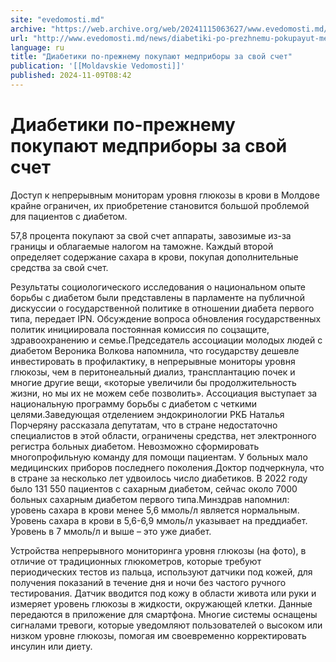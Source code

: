 ```yaml
---
site: "evedomosti.md"
archive: "https://web.archive.org/web/20241115063627/www.evedomosti.md/news/diabetiki-po-prezhnemu-pokupayut-medpribory-za-svoj-schet"
url: "http://www.evedomosti.md/news/diabetiki-po-prezhnemu-pokupayut-medpribory-za-svoj-schet"
language: ru
title: "Диабетики по-прежнему покупают медприборы за свой счет"
publication: '[[Moldavskie Vedomosti]]'
published: 2024-11-09T08:42
---
```


# Диабетики по-прежнему покупают медприборы за свой счет

Доступ к непрерывным мониторам уровня глюкозы в крови в Молдове крайне ограничен, их приобретение становится большой проблемой для пациентов с диабетом.

57,8 процента покупают за свой счет аппараты, завозимые из-за границы и облагаемые налогом на таможне. Каждый второй определяет содержание сахара в крови, покупая дополнительные средства за свой счет.

Результаты социологического исследования о национальном опыте борьбы с диабетом были представлены в парламенте на публичной дискуссии о государственной политике в отношении диабета первого типа, передает IPN. Обсуждение вопроса обновления государственных политик инициировала постоянная комиссия по соцзащите, здравоохранению и семье.Председатель ассоциации молодых людей с диабетом Вероника Волкова напомнила, что государству дешевле инвестировать в профилактику, в непрерывные мониторы уровня глюкозы, чем в перитонеальный диализ, трансплантацию почек и многие другие вещи, «которые увеличили бы продолжительность жизни, но мы их не можем себе позволить». Ассоциация выступает за национальную программу борьбы с диабетом с четкими целями.Заведующая отделением эндокринологии РКБ Наталья Порчеряну рассказала депутатам, что в стране недостаточно специалистов в этой области, ограничены средства, нет электронного регистра больных диабетом. Невозможно сформировать многопрофильную команду для помощи пациентам. У больных мало медицинских приборов последнего поколения.Доктор подчеркнула, что в стране за несколько лет удвоилось число диабетиков. В 2022 году было 131 550 пациентов с сахарным диабетом, сейчас около 7000 больных сахарным диабетом первого типа.Минздрав напомнил: уровень сахара в крови менее 5,6 ммоль/л является нормальным. Уровень сахара в крови в 5,6-6,9 ммоль/л указывает на преддиабет. Уровень в 7 ммоль/л и выше – это уже диабет.

Устройства непрерывного мониторинга уровня глюкозы (на фото), в отличие от традиционных глюкометров, которые требуют периодических тестов из пальца, используют датчики под кожей, для получения показаний в течение дня и ночи без частого ручного тестирования. Датчик вводится под кожу в области живота или руки и измеряет уровень глюкозы в жидкости, окружающей клетки. Данные передаются в приложение для смартфона. Многие системы оснащены сигналами тревоги, которые уведомляют пользователей о высоком или низком уровне глюкозы, помогая им своевременно корректировать инсулин или диету.